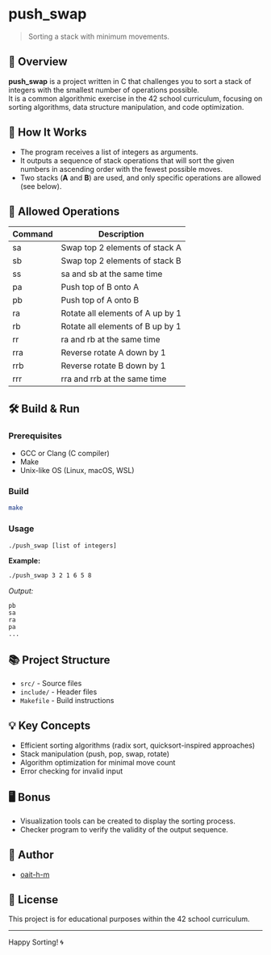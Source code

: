 # push_swap

> Sorting a stack with minimum movements.

## 📝 Overview

**push_swap** is a project written in C that challenges you to sort a stack of integers with the smallest number of operations possible.  
It is a common algorithmic exercise in the 42 school curriculum, focusing on sorting algorithms, data structure manipulation, and code optimization.

## 🚀 How It Works

- The program receives a list of integers as arguments.
- It outputs a sequence of stack operations that will sort the given numbers in ascending order with the fewest possible moves.
- Two stacks (**A** and **B**) are used, and only specific operations are allowed (see below).

## 🧩 Allowed Operations

| Command | Description                       |
|---------|-----------------------------------|
| sa      | Swap top 2 elements of stack A    |
| sb      | Swap top 2 elements of stack B    |
| ss      | sa and sb at the same time        |
| pa      | Push top of B onto A              |
| pb      | Push top of A onto B              |
| ra      | Rotate all elements of A up by 1  |
| rb      | Rotate all elements of B up by 1  |
| rr      | ra and rb at the same time        |
| rra     | Reverse rotate A down by 1        |
| rrb     | Reverse rotate B down by 1        |
| rrr     | rra and rrb at the same time      |

## 🛠️ Build & Run

### Prerequisites

- GCC or Clang (C compiler)
- Make
- Unix-like OS (Linux, macOS, WSL)

### Build

```sh
make
```

### Usage

```sh
./push_swap [list of integers]
```

**Example:**
```sh
./push_swap 3 2 1 6 5 8
```
_Output:_
```
pb
sa
ra
pa
...
```

## 📚 Project Structure

- `src/` - Source files
- `include/` - Header files
- `Makefile` - Build instructions

## 💡 Key Concepts

- Efficient sorting algorithms (radix sort, quicksort-inspired approaches)
- Stack manipulation (push, pop, swap, rotate)
- Algorithm optimization for minimal move count
- Error checking for invalid input

## 🖥️ Bonus

- Visualization tools can be created to display the sorting process.
- Checker program to verify the validity of the output sequence.

## 👤 Author

- [oait-h-m](https://github.com/oait-h-m)

## 📜 License

This project is for educational purposes within the 42 school curriculum.

---
Happy Sorting! 🌀
